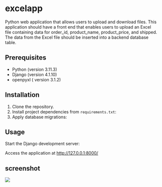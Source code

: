 # excelapp
Python web application that allows users to upload and download files. This
application should have a front end that enables users to upload an Excel file containing
data for order_id, product_name, product_price, and shipped. The data from
the Excel file should be inserted into a backend database table.

## Prerequisites
- Python (version 3.11.3)
- Django (version 4.1.10)
- openpyxl ( version 3.1.2)

## Installation
1. Clone the repository.
2. Install project dependencies from `requirements.txt`:
3. Apply database migrations:

## Usage
Start the Django development server:

Access the application at http://127.0.0.1:8000/

## screenshot
![](https://drive.google.com/file/d/1NkthaPlmq4wPwui6my6TFtcfT-gz8qIm/view?usp=drive_link)